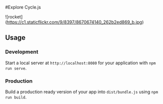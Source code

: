 #Explore Cycle.js


![rocket] (https://c1.staticflickr.com/9/8397/8670674140_262b2ed869_b.jpg)


## Usage

### Development

Start a local server at `http://localhost:8080` for your application with `npm run serve`.

### Production

Build a production ready version of your app into `dist/bundle.js` using `npm run build`.
